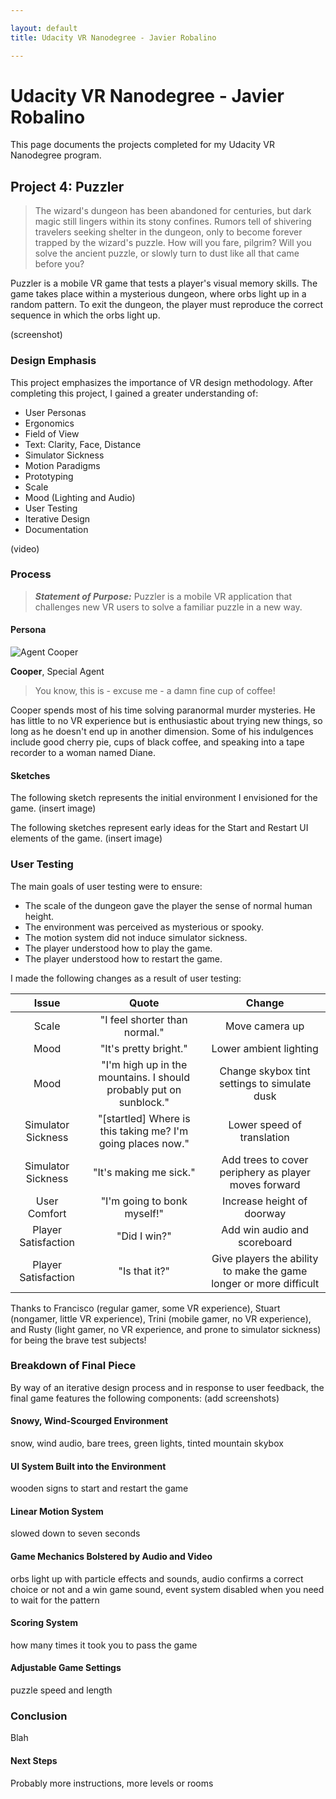 ```yaml
---

layout: default
title: Udacity VR Nanodegree - Javier Robalino

---
```


# Udacity VR Nanodegree - Javier Robalino
This page documents the projects completed for my Udacity VR Nanodegree program.

## Project 4: Puzzler

> The wizard's dungeon has been abandoned for centuries, but dark magic still lingers within its stony confines. Rumors tell of shivering travelers seeking shelter in the dungeon, only to become forever trapped by the wizard's puzzle. How will you fare, pilgrim? Will you solve the ancient puzzle, or slowly turn to dust like all that came before you?

Puzzler is a mobile VR game that tests a player's visual memory skills. The game takes place within a mysterious dungeon, where orbs light up in a random pattern. To exit the dungeon, the player must reproduce the correct sequence in which the orbs light up.

(screenshot)

### Design Emphasis
This project emphasizes the importance of VR design methodology. After completing this project, I gained a greater understanding of:

* User Personas
* Ergonomics
* Field of View
* Text: Clarity, Face, Distance
* Simulator Sickness
* Motion Paradigms
* Prototyping
* Scale
* Mood (Lighting and Audio)
* User Testing
* Iterative Design
* Documentation

(video)

### Process
> __*Statement of Purpose:*__ Puzzler is a mobile VR application that challenges new VR users to solve a familiar puzzle in a new way.

#### Persona
![Agent Cooper](/img/cooper.jpg)

**Cooper**, Special Agent

> You know, this is - excuse me - a damn fine cup of coffee!

Cooper spends most of his time solving paranormal murder mysteries. He has little to no VR experience but is enthusiastic about trying new things, so long as he doesn't end up in another dimension. Some of his indulgences include good cherry pie, cups of black coffee, and speaking into a tape recorder to a woman named Diane.

#### Sketches
The following sketch represents the initial environment I envisioned for the game.
(insert image)

 The following sketches represent early ideas for the Start and Restart UI elements of the game.
(insert image)

### User Testing
The main goals of user testing were to ensure:

* The scale of the dungeon gave the player the sense of normal human height.
* The environment was perceived as mysterious or spooky.
* The motion system did not induce simulator sickness.
* The player understood how to play the game.
* The player understood how to restart the game.

I made the following changes as a result of user testing:

| Issue | Quote | Change |
| :---: | :---: | :---: |
| Scale | "I feel shorter than normal." | Move camera up |
| Mood | "It's pretty bright." | Lower ambient lighting |
| Mood | "I'm high up in the mountains. I should probably put on sunblock." | Change skybox tint settings to simulate dusk |
| Simulator Sickness | "[startled] Where is this taking me? I'm going places now." | Lower speed of translation |
| Simulator Sickness | "It's making me sick." | Add trees to cover periphery as player moves forward |
| User Comfort | "I'm going to bonk myself!" | Increase height of doorway |
| Player Satisfaction | "Did I win?" | Add win audio and scoreboard |
| Player Satisfaction | "Is that it?" | Give players the ability to  make the game longer or more difficult |

Thanks to Francisco (regular gamer, some VR experience), Stuart (nongamer, little VR experience), Trini (mobile gamer, no VR experience), and Rusty (light gamer, no VR experience, and prone to simulator sickness) for being the brave test subjects!

### Breakdown of Final Piece
By way of an iterative design process and in response to user feedback, the final game features the following components:
(add screenshots)

#### Snowy, Wind-Scourged Environment
snow, wind audio, bare trees, green lights, tinted mountain skybox

#### UI System Built into the Environment
wooden signs to start and restart the game

#### Linear Motion System
slowed down to seven seconds

#### Game Mechanics Bolstered by Audio and Video
orbs light up with particle effects and sounds, audio confirms a correct choice or not and a win game sound, event system disabled when you need to wait for the pattern

#### Scoring System
how many times it took you to pass the game

#### Adjustable Game Settings
puzzle speed and length

### Conclusion
Blah

#### Next Steps
Probably more instructions, more levels or rooms